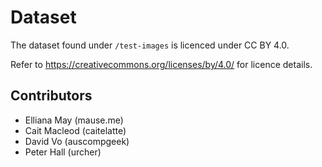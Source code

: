 # Dataset

The dataset found under `/test-images` is licenced under CC BY 4.0. 

Refer to https://creativecommons.org/licenses/by/4.0/ for licence details.

## Contributors

- Elliana May (mause.me)
- Cait Macleod (caitelatte)
- David Vo (auscompgeek)
- Peter Hall (urcher)

